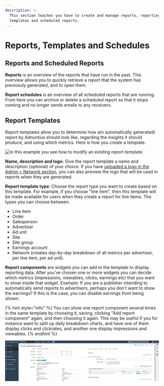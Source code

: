 ```yaml
---
description: >-
  This section teaches you have to create and manage reports, reporting
  templates and scheduled reports.
---
```


# Reports, Templates and Schedules

## **Reports and Scheduled Reports**

**Reports** is an overview of the reports that have run in the past. This overview allows you to quickly retrieve a report that the system has previosuly generated, and to open them. 

**Report schedules** is an overview of all scheduled reports that are running. From here you can archive or delete a scheduled report so that it stops running and no longer sends emails to any receivers. 

## **Report Templates**

Report templates allow you to determine how a\(n automatically generated\) report by Adnuntius should look like, regarding the insights it should produce, and using which metrics. Here is how you create a template.

![in this example you see how to modify an existing report template.](../../../.gitbook/assets/202003-report-templates.gif)

**Name, description and logo:** Give the report template a name and description \(optional\) of your choice. If you have [uploaded a logo in the Admin &gt; Network section](../admin/#network), you can also preview the logo that will be used in reports when they are generated. 

**Report template type**: Choose the report type you want to create based on this template. For example, if you choose "line item", then this template will be made available for users when they create a report for line items. The types you can choose between: 

* Line item
* Order
* Salesperson
* Advertiser
* Ad unit
* Site
* Site group
* Earnings account
* Network \(creates day-by-day breakdown of all metrics per advertiser, per line item, per ad unit\).

**Report components** are widgets you can add to the template to display reporting data. After you've chosen one or more widgets you can decide which metrics \(impressions, viewables, clicks, earnings etc\) that you want to show inside that widget. Example: If you are a publisher intending to automatically send reports to advertisers, perhaps you don't want to show the earnings? If this is the case, you can disable earnings from being shown.

{% hint style="info" %}
You can show one report component several times in the same template by choosing it, saving, clicking "Add report component" again, and then choosing it again. This may be useful if you for instance want to split up daily breakdown charts, and have one of them display clicks and clickrates, and another one display impressions and viewables. 
{% endhint %}

![Once a template is created you can generate a \(scheduled\) report from for instance a line item.](../../../.gitbook/assets/202003-report-template-line-item-example.png)

